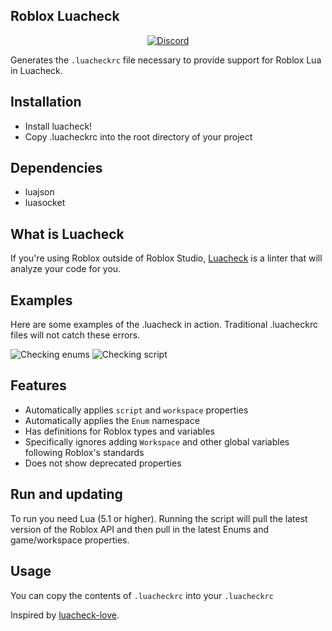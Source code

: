 ## Roblox Luacheck
<div align="center">
	<a href="https://discord.gg/mhtGUS8">
		<img src="https://img.shields.io/badge/discord-nevermore-blue.svg" alt="Discord" />
	</a>
</div>

Generates the `.luacheckrc` file necessary to provide support for Roblox Lua in Luacheck.

## Installation
* Install luacheck!
* Copy .luacheckrc into the root directory of your project

## Dependencies
* luajson
* luasocket

## What is Luacheck
If you're using Roblox outside of Roblox Studio, [Luacheck](https://github.com/mpeterv/luacheck) is a linter that will analyze your code for you.

## Examples
Here are some examples of the .luacheck in action. Traditional .luacheckrc files will not catch these errors.

![Checking enums](img/enum-check.png)
![Checking script](img/script-check.png)

## Features

* Automatically applies `script` and `workspace` properties
* Automatically applies the `Enum` namespace
* Has definitions for Roblox types and variables
* Specifically ignores adding `Workspace` and other global variables following Roblox's standards
* Does not show deprecated properties

## Run and updating
To run you need Lua (5.1 or higher). Running the script will pull the latest version of the Roblox API and then pull in the latest Enums and game/workspace properties.

## Usage
You can copy the contents of `.luacheckrc` into your `.luacheckrc`

Inspired by [luacheck-love](https://github.com/Positive07/luacheck-love).